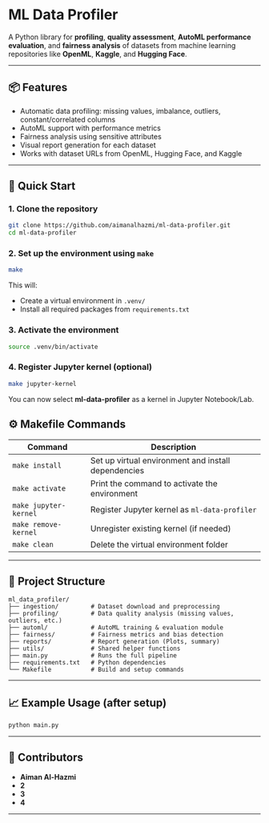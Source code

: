 # ML Data Profiler

A Python library for **profiling**, **quality assessment**, **AutoML performance evaluation**, and **fairness analysis** of datasets from machine learning repositories like **OpenML**, **Kaggle**, and **Hugging Face**.

---

## 📦 Features

- Automatic data profiling: missing values, imbalance, outliers, constant/correlated columns
- AutoML support with performance metrics
- Fairness analysis using sensitive attributes
- Visual report generation for each dataset
- Works with dataset URLs from OpenML, Hugging Face, and Kaggle

---

## 🚀 Quick Start

### 1. Clone the repository
```bash
git clone https://github.com/aimanalhazmi/ml-data-profiler.git
cd ml-data-profiler
```

### 2. Set up the environment using `make`
```bash
make
```

This will:
- Create a virtual environment in `.venv/`
- Install all required packages from `requirements.txt`

### 3. Activate the environment
```bash
source .venv/bin/activate
```

### 4. Register Jupyter kernel (optional)
```bash
make jupyter-kernel
```

You can now select **ml-data-profiler** as a kernel in Jupyter Notebook/Lab.


## ⚙️ Makefile Commands

| Command             | Description                                                |
|---------------------|------------------------------------------------------------|
| `make install`      | Set up virtual environment and install dependencies        |
| `make activate`     | Print the command to activate the environment              |
| `make jupyter-kernel` | Register Jupyter kernel as `ml-data-profiler`          |
| `make remove-kernel`  | Unregister existing kernel (if needed)                  |
| `make clean`        | Delete the virtual environment folder                      |


---

## 🔧 Project Structure

```
ml_data_profiler/
├── ingestion/         # Dataset download and preprocessing
├── profiling/         # Data quality analysis (missing values, outliers, etc.)
├── automl/            # AutoML training & evaluation module
├── fairness/          # Fairness metrics and bias detection
├── reports/           # Report generation (Plots, summary)
├── utils/             # Shared helper functions
├── main.py            # Runs the full pipeline
├── requirements.txt   # Python dependencies
└── Makefile           # Build and setup commands
```

---


## 📈 Example Usage (after setup)

```bash
python main.py
```
---

## 👥 Contributors

- **Aiman Al-Hazmi** 
- **2** 
- **3**  
- **4**

---
